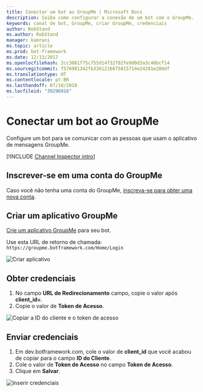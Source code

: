 ```yaml
---
title: Conectar um bot ao GroupMe | Microsoft Docs
description: Saiba como configurar a conexão de um bot com o GroupMe.
keywords: canal de bot, GroupMe, criar GroupMe, credenciais
author: RobStand
ms.author: RobStand
manager: kamrani
ms.topic: article
ms.prod: bot-framework
ms.date: 12/13/2017
ms.openlocfilehash: 2cc3081f75c755d14f32f02fe9d0d3a3c48bcf14
ms.sourcegitcommit: f576981342fb3361216675815714e24281e20ddf
ms.translationtype: HT
ms.contentlocale: pt-BR
ms.lasthandoff: 07/18/2018
ms.locfileid: "39296916"
---
```

# <a name="connect-a-bot-to-groupme"></a>Conectar um bot ao GroupMe

Configure um bot para se comunicar com as pessoas que usam o aplicativo de mensagens GroupMe.

[!INCLUDE [Channel Inspector intro](~/includes/snippet-channel-inspector.md)]

## <a name="sign-up-for-a-groupme-account"></a>Inscrever-se em uma conta do GroupMe

Caso você não tenha uma conta do GroupMe, [inscreva-se para obter uma nova conta](https://web.groupme.com/signup).

## <a name="create-a-groupme-application"></a>Criar um aplicativo GroupMe

[Crie um aplicativo GroupMe](https://dev.groupme.com/applications/new) para seu bot.

Use esta URL de retorno de chamada: `https://groupme.botframework.com/Home/Login`

![Criar aplicativo](~/media/channels/GM-StepApp.png)

## <a name="gather-credentials"></a>Obter credenciais

1. No campo **URL de Redirecionamento** campo, copie o valor após **client_id=**.
2. Copie o valor de **Token de Acesso**.

![Copiar a ID do cliente e o token de acesso](~/media/channels/GM-StepClientId.png)


## <a name="submit-credentials"></a>Enviar credenciais

1. Em dev.botframework.com, cole o valor de **client_id** que você acabou de copiar para o campo **ID do Cliente**.
2. Cole o valor de **Token de Acesso** no campo **Token de Acesso**.
2. Clique em **Salvar**.

![Inserir credenciais](~/media/channels/GM-StepClientIDToken.png)
